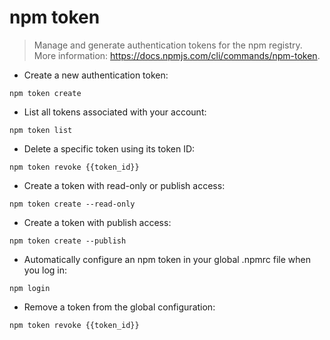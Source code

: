 # npm token

> Manage and generate authentication tokens for the npm registry.
> More information: <https://docs.npmjs.com/cli/commands/npm-token>.

- Create a new authentication token:

`npm token create`

- List all tokens associated with your account:

`npm token list`

- Delete a specific token using its token ID:

`npm token revoke {{token_id}}`

- Create a token with read-only or publish access:

`npm token create --read-only`

- Create a token with publish access:

`npm token create --publish`

- Automatically configure an npm token in your global .npmrc file when you log in:

`npm login`

- Remove a token from the global configuration:

`npm token revoke {{token_id}}`

